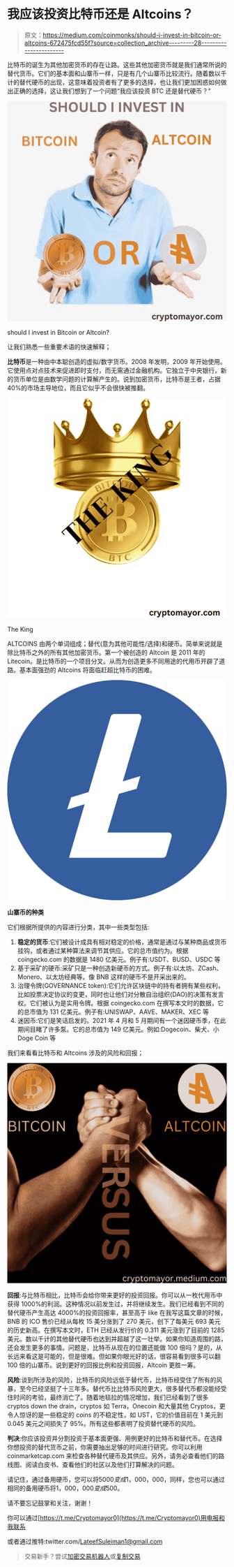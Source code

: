 # 我应该投资比特币还是 Altcoins？

> 原文：<https://medium.com/coinmonks/should-i-invest-in-bitcoin-or-altcoins-672475fcd55f?source=collection_archive---------28----------------------->

比特币的诞生为其他加密货币的存在让路。这些其他加密货币就是我们通常所说的替代货币。它们的基本面和山寨币一样，只是有几个山寨币比较流行。随着数以千计的替代硬币的出现，这意味着投资者有了更多的选择，也让我们更加困惑如何做出正确的选择，这让我们想到了一个问题“我应该投资 BTC 还是替代硬币？”

![](img/b76a04e160ef7d27fe26608de92c8778.png)

should I invest in Bitcoin or Altcoin?

让我们熟悉一些重要术语的快速解释；

**比特币**是一种由中本聪创造的虚拟/数字货币。2008 年发明，2009 年开始使用。它使用点对点技术来促进即时支付，而无需通过金融机构。它独立于中央银行，新的货币单位是由数学问题的计算解产生的。说到加密货币，比特币是王者，占据 40%的市场主导地位，而且它似乎不会很快被推翻。

![](img/947bdc315011f1865bcefeffc270200d.png)

The King

ALTCOINS 由两个单词组成；替代(意为其他可能性/选择)和硬币。简单来说就是除比特币之外的所有其他加密货币。第一个被创造的 Altcoin 是 2011 年的 Litecoin。是比特币的一个项目分叉。从而为创造更多不同用途的代用币开辟了道路。基本面强劲的 Altcoins 将面临赶超比特币的困难。

![](img/e6070b9ae4331f95621fb939c2868e0d.png)

**山寨币的种类**

它们根据所提供的内容进行分类，其中一些类型包括:

1.  **稳定的货币**:它们被设计成具有相对稳定的价格，通常是通过与某种商品或货币挂钩，或者通过某种算法来调节其供应。它的总市值约为。根据 coingecko.com 的数据是 1480 亿美元。例子有:USDT、BUSD、USDC 等
2.  基于采矿的硬币:采矿只是一种创造新硬币的方式。例子有:以太坊、ZCash、Monero、以太坊经典等。像 BNB 这样的硬币不是开采出来的。
3.  治理令牌(GOVERNANCE token):它们允许区块链中的持有者拥有某些权利，比如投票决定协议的变更，同时也让他们对分散自治组织(DAO)的决策有发言权。它们被认为是实用令牌。根据 coingecko.com 在撰写本文时的数据，它的总市值为 131 亿美元。例子有:UNISWAP、AAVE、MAKER、XEC 等
4.  迷因币:它们是笑话启发的。2021 年 4 月和 5 月期间有一个迷因硬币季，在此期间目睹了许多泵。它的总市值为 149 亿美元。例如:Dogecoin、柴犬、小 Doge Coin 等

我们来看看比特币和 Altcoins 涉及的风险和回报；

![](img/500ad0a806d5fd9c06d3128e4db34bac.png)

**回报**:与比特币相比，比特币会给你带来更好的投资回报。你可以从一枚代用币中获得 1000%的利润。这种情况以前发生过，并将继续发生。我们已经看到不同的替代硬币产生高达 4000%的投资回报率，甚至高于 like 在我写这篇文章的时候，BNB 的 ICO 售价已经从每枚 15 美分涨到了 270 美元，创下了每美元 693 美元的历史新高。在撰写本文时，ETH 已经从发行价的 0.311 美元涨到了目前的 1285 美元。数以千计的其他替代硬币也达到并超越了这一壮举。如果你知道周围的路，还会发生更多的事情。问题是，比特币从现在的位置还能做 100 倍吗？是的，从长远来看这是可能的，但是很难。但如果你眼光好的话，很容易看到很多可以翻 100 倍的山寨币。说到更好的回报比例和投资回报，Altcoin 更胜一筹。

**风险**:谈到所涉及的风险，比特币的风险远低于替代币，比特币经受住了所有的风暴，至今已经坚挺了十三年多。替代币比比特币风险更大，很多替代币都没能经受住时间的考验，最终消亡了。随着地毯拉的情况增加，我们已经看到了很多 cryptos down the drain，cryptos 如 Terra，Onecoin 和大量其他 Cryptos，更令人惊讶的是一些稳定的 coins 的不稳定性，如 UST，它的价值目前在 1 美元到 0.045 美元之间损失了 95%。所有这些都表明了投资替代硬币的风险。

**判决**:你应该投资并分割投资于基本面更强、用例更好的比特币和替代币。在选择你想投资的替代货币之前，你需要抽出足够的时间进行研究。你可以利用 coinmarketcap.com 来检查各种替代硬币及其供应。另外，请务必查看他们的路线图、阅读白皮书、查看他们的社区以及他们打算解决的问题。

请记住，通过备用硬币，您可以将$5000 变成$1，000，000，同样，您也可以通过相同的备用硬币将$1，000，000 变成$500。

请不要忘记鼓掌和关注，谢谢！

你可以通过[https://t.me/Cryptomayor0](https://t.me/Cryptomayor0)用电报和我联系

或者通过推特:twitter.com/LateefSuleiman1@gmail.com

> 交易新手？尝试[加密交易机器人](/coinmonks/crypto-trading-bot-c2ffce8acb2a)或[复制交易](/coinmonks/top-10-crypto-copy-trading-platforms-for-beginners-d0c37c7d698c)